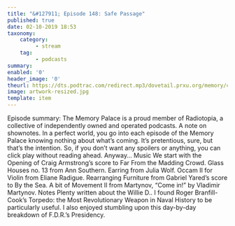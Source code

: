```yaml
---
title: "&#127911; Episode 148: Safe Passage"
published: true
date: 02-10-2019 18:53
taxonomy:
    category:
         - stream
    tag:
         - podcasts
summary:
enabled: '0'
header_image: '0'
theurl: https://dts.podtrac.com/redirect.mp3/dovetail.prxu.org/memory/c4b7eabc-eb15-4e88-b962-866afa9ca319/thememorypalace.mp3
image: artwork-resized.jpg
template: item
---
```

 
Episode summary: The Memory Palace is a proud member of Radiotopia, a collective of independently owned and operated podcasts. A note on shownotes. In a perfect world, you go into each episode of the Memory Palace knowing nothing about what’s coming. It’s pretentious, sure, but that’s the intention. So, if you don’t want any spoilers or anything, you can click play without reading ahead. Anyway… Music We start with the Opening of Craig Armstrong’s score to Far From the Madding Crowd. Glass Houses no. 13 from Ann Southern. Earring from Julia Wolf. Occam II for Violin from Eliane Radigue. Rearranging Furniture from Gabriel Yared’s score to By the Sea. A bit of Movement II from Martynov, “Come in!” by Vladimir Martynov. Notes Plenty written about the Willie D.. I found Roger Branfill-Cook’s Torpedo: the Most Revolutionary Weapon in Naval History to be particularly useful. I also enjoyed stumbling upon this day-by-day breakdown of F.D.R.’s Presidency.
